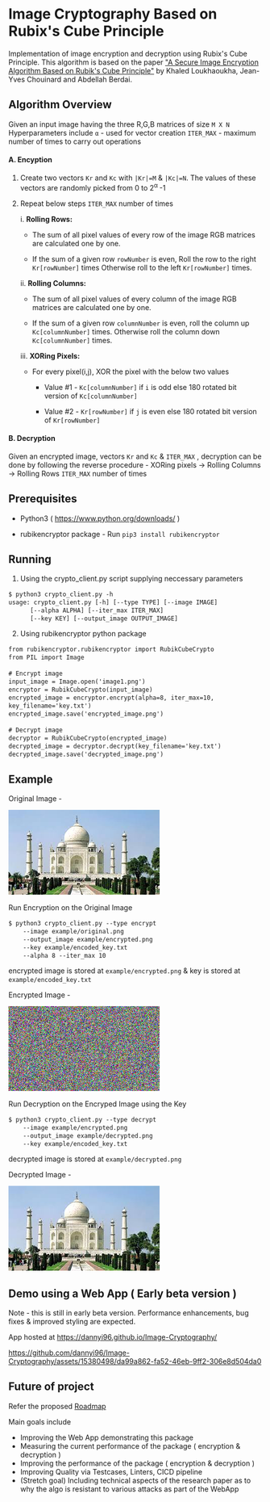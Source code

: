 # Image Cryptography Based on Rubix's Cube Principle

Implementation of image encryption and decryption using Rubix's Cube Principle. This algorithm is based on the paper ["A Secure Image Encryption Algorithm Based on Rubik's Cube Principle"](https://www.hindawi.com/journals/jece/2012/173931/) by Khaled Loukhaoukha, Jean-Yves Chouinard and Abdellah Berdai.

## Algorithm Overview

Given an input image having the three R,G,B matrices of size `M X N`
Hyperparameters include 
`α` - used for vector creation
`ITER_MAX` - maximum number of times to carry out operations

#### A. Encyption
1. Create two vectors `Kr` and `Kc` with `|Kr|=M` & `|Kc|=N`. The values of these vectors are randomly picked from 0 to 2<sup>α </sup>-1
2. Repeat below steps `ITER_MAX` number of times

    i. **Rolling Rows:** 
        
      * The sum of all pixel values of every row of the image RGB matrices are calculated one by one. 
        
      * If the sum of a given row `rowNumber` is even, Roll the row to the right `Kr[rowNumber]` times 
        Otherwise roll to the left `Kr[rowNumber]` times.

    ii. **Rolling Columns:**
    
      * The sum of all pixel values of every column of the image RGB matrices are calculated one by one. 
        
      * If the sum of a given row `columnNumber` is even, roll the column up `Kc[columnNumber]` times.
        Otherwise roll the column down `Kc[columnNumber]` times.

    iii. **XORing Pixels:**
    
      * For every pixel(i,j), XOR the pixel with the below two values
        
         - Value #1 - `Kc[columnNumber]` if `i` is odd else 180 rotated bit version of `Kc[columnNumber]`
        
         - Value #2 - `Kr[rowNumber]` if `j` is even else 180 rotated bit version of `Kr[rowNumber]`


#### B. Decryption
  Given an encrypted image, vectors `Kr` and `Kc` & `ITER_MAX` , decryption can be done by following the reverse procedure - XORing pixels → Rolling Columns → Rolling Rows `ITER_MAX` number of times

## Prerequisites

- Python3 ( https://www.python.org/downloads/ )

- rubikencryptor package - Run `pip3 install rubikencryptor`

## Running 


1. Using the crypto_client.py script supplying neccessary parameters
```
$ python3 crypto_client.py -h
usage: crypto_client.py [-h] [--type TYPE] [--image IMAGE] 
      [--alpha ALPHA] [--iter_max ITER_MAX] 
      [--key KEY] [--output_image OUTPUT_IMAGE]
```

2. Using rubikencryptor python package
```
from rubikencryptor.rubikencryptor import RubikCubeCrypto
from PIL import Image

# Encrypt image
input_image = Image.open('image1.png')
encryptor = RubikCubeCrypto(input_image)
encrypted_image = encryptor.encrypt(alpha=8, iter_max=10, key_filename='key.txt')
encrypted_image.save('encrypted_image.png')

# Decrypt image
decryptor = RubikCubeCrypto(encrypted_image)
decrypted_image = decryptor.decrypt(key_filename='key.txt')
decrypted_image.save('decrypted_image.png')
```

## Example

Original Image -

![](https://github.com/dannyi96/Image-Cryptography/blob/master/example/original.png)

Run Encryption on the Original Image
```
$ python3 crypto_client.py --type encrypt
    --image example/original.png 
    --output_image example/encrypted.png 
    --key example/encoded_key.txt 
    --alpha 8 --iter_max 10
```

encrypted image is stored at `example/encrypted.png` & key is stored at `example/encoded_key.txt `

Encrypted Image -

![](https://github.com/dannyi96/Image-Cryptography/blob/master/example/encrypted.png)

Run Decryption on the Encryped Image using the Key

```
$ python3 crypto_client.py --type decrypt  
    --image example/encrypted.png 
    --output_image example/decrypted.png 
    --key example/encoded_key.txt
```

decrypted image is stored at `example/decrypted.png` 

Decrypted Image -

![](https://github.com/dannyi96/Image-Cryptography/blob/master/example/decrypted.png)

## Demo using a Web App ( Early beta version )

Note - this is still in early beta version. Performance enhancements, bug fixes & improved styling are expected.

App hosted at https://dannyi96.github.io/Image-Cryptography/

https://github.com/dannyi96/Image-Cryptography/assets/15380498/da99a862-fa52-46eb-9ff2-306e8d504da0

## Future of project

Refer the proposed [Roadmap](https://github.com/users/dannyi96/projects/3/views/2)

Main goals include
- Improving the Web App demonstrating this package
- Measuring the current performance of the package ( encryption & decryption )
- Improving the performance of the package ( encryption & decryption )
- Improving Quality via Testcases, Linters, CICD pipeline
- (Stretch goal) Including technical aspects of the research paper as to why the algo is resistant to various attacks as part of the WebApp

